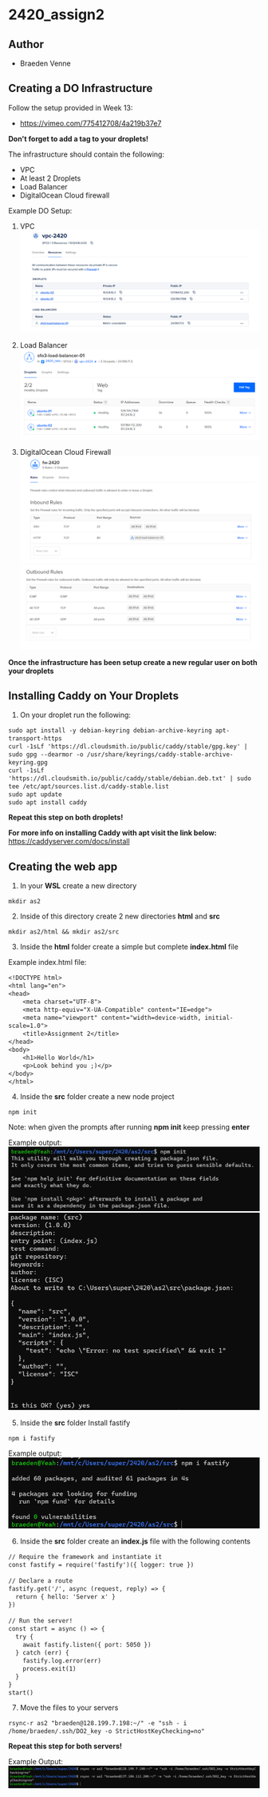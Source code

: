 # 2420_assign2

## Author
- Braeden Venne

## Creating a DO Infrastructure
Follow the setup provided in Week 13:
- https://vimeo.com/775412708/4a219b37e7

**Don't forget to add a tag to your droplets!**

The infrastructure should contain the following:
-  VPC
- At least 2 Droplets
- Load Balancer 
- DigitalOcean Cloud firewall

Example DO Setup:

1. VPC <br>
![Picture of vpc](images/vpc.PNG)

2. Load Balancer <br>
![Picture of load balancer](images/load-balancer.PNG)

3. DigitalOcean Cloud Firewall <br>
![Picture of DO firewall p1](images/firewall.PNG)
![Picture of DO firewall p2](images/firewall2.PNG)

**Once the infrastructure has been setup create a new regular user on both your droplets**

## Installing Caddy on Your Droplets
1. On your droplet run the following:
```
sudo apt install -y debian-keyring debian-archive-keyring apt-transport-https
curl -1sLf 'https://dl.cloudsmith.io/public/caddy/stable/gpg.key' | sudo gpg --dearmor -o /usr/share/keyrings/caddy-stable-archive-keyring.gpg
curl -1sLf 'https://dl.cloudsmith.io/public/caddy/stable/debian.deb.txt' | sudo tee /etc/apt/sources.list.d/caddy-stable.list
sudo apt update
sudo apt install caddy
```
**Repeat this step on both droplets!**

**For more info on installing Caddy with apt visit the link below:**<br>
https://caddyserver.com/docs/install

## Creating the web app
1. In your **WSL** create a new directory 
```
mkdir as2
```
2. Inside of this directory create 2 new directories **html** and **src**
```
mkdir as2/html && mkdir as2/src
```
3. Inside the **html** folder create a simple but complete **index.html** file

Example index.html file:
```
<!DOCTYPE html>
<html lang="en">
<head>
    <meta charset="UTF-8">
    <meta http-equiv="X-UA-Compatible" content="IE=edge">
    <meta name="viewport" content="width=device-width, initial-scale=1.0">
    <title>Assignment 2</title>
</head>
<body>
    <h1>Hello World</h1>
    <p>Look behind you ;)</p>
</body>
</html>
```
4. Inside the **src** folder create a new node project
```
npm init
```
Note: when given the prompts after running **npm init** keep pressing **enter** 

Example output: <br>
![Picture of npm init](images/s4-npm-init.PNG)
![Picture of npm init 2](images/s4-npm-init2.PNG)

5. Inside the **src** folder Install fastify
```
npm i fastify
```
Example output:
![Picture of installing fastify](images/s4-fastify.PNG)

6. Inside the **src** folder create an **index.js** file with the following contents
```
// Require the framework and instantiate it
const fastify = require('fastify')({ logger: true })

// Declare a route
fastify.get('/', async (request, reply) => {
  return { hello: 'Server x' }
})

// Run the server!
const start = async () => {
  try {
    await fastify.listen({ port: 5050 })
  } catch (err) {
    fastify.log.error(err)
    process.exit(1)
  }
}
start()
```
7. Move the files to your servers
```
rsync-r as2 "braeden@128.199.7.198:~/" -e "ssh - i /home/braeden/.ssh/DO2_key -o StrictHostKeyChecking=no"
```

**Repeat this step for both servers!**

Example Output: <br>
![Picture of rsync](images/s4-move-files.PNG)

